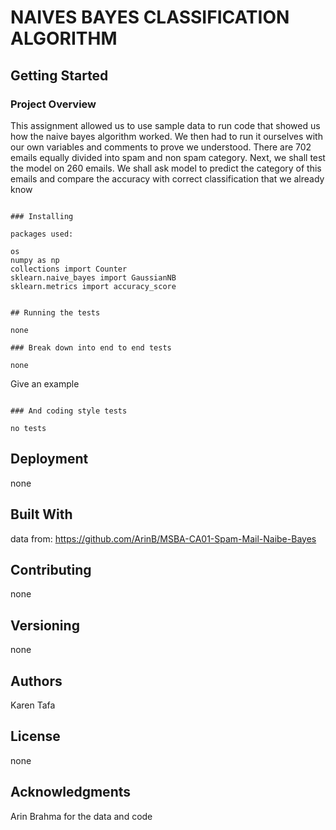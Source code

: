 # NAIVES BAYES CLASSIFICATION ALGORITHM

## Getting Started



### Project Overview

This assignment allowed us to use sample data to run code that showed us how the naive bayes algorithm worked. We then had to run it ourselves with our own variables and comments to prove we understood.
There are 702 emails equally divided into spam and non spam category. Next, we shall test the model on 260 emails. We shall ask model to predict the category of this emails and compare the accuracy with correct classification that we already know
```

### Installing

packages used:

os
numpy as np
collections import Counter
sklearn.naive_bayes import GaussianNB
sklearn.metrics import accuracy_score


## Running the tests

none

### Break down into end to end tests

none

```
Give an example
```

### And coding style tests

no tests
```

## Deployment

none

## Built With
data from: 
https://github.com/ArinB/MSBA-CA01-Spam-Mail-Naibe-Bayes

## Contributing

none
## Versioning

none

## Authors

Karen Tafa


## License

none

## Acknowledgments

Arin Brahma for the data and code
